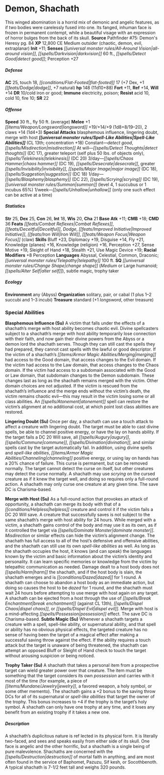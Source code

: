 ﻿---
cssclass: [monsters]
title1: Demon, Shachath
desc_short: This winged abomination is a horrid mix of demonic and angelic features,
  as if two bodies were carelessly fused into one. Its fanged, inhuman face is frozen
  in permanent contempt, while a beautiful visage with an expression of horror bulges
  from the back of its skull.
title2: Shachath
CR: 11
sources:
- name: "Pathfinder #75: Demon's Heresy"
  page: 84
  link: http://paizo.com/products/btpy91dm?Pathfinder-Adventure-Path-75-Demons-Heresy
XP: 12800
alignment: CE
size: Medium
type: outsider
subtypes:
- chaotic
- demon
- evil
- extraplanar
initiative:
  bonus: 11
senses:
  all-around vision: true
  darkvision: 60
  detect good: true
AC:
  AC: 25
  touch: 18
  flat_footed: 17
  components:
    dex: 7
    dodge: 1
    natural: 7
HP:
  HP: 148
  long: 11d10+88
saves:
  fort: 11
  ref: 14
  will: 14
DR:
- amount: 10
  weakness: cold iron or good
immunities:
- electricity
- poison
resistances:
  acid: 10
  cold: 10
  fire: 10
SR: 22
speeds:
  base: 30
  fly: 50
  fly_maneuverability: average
attacks:
  melee:
  - - text: +1 longsword +19/+14/+9 (1d8+8/19-20)
      entries:
      - - damage: 1d8+8
          crit_range: 19-20
      attack: +1 longsword
      bonus:
      - 19
      - 14
      - 9
    - text: 2 claws +14 (1d4+3)
      entries:
      - - damage: 1d4+3
      count: 2
      attack: claws
      bonus:
      - 14
  special:
  - blasphemous influence
  - lingering doubt
  - merge with host
spell_like_abilities:
  entries:
  - name: detect good
    source: default
    freq: Constant
  - name: misdirection
    source: default
    freq: Constant
  - name: detect thoughts
    source: default
    freq: At will
    DC: 17
  - name: greater teleport
    source: default
    freq: At will
    other: self plus 50 lbs. of objects only
  - name: telekinesis
    source: default
    freq: At will
    DC: 20
  - name: chaos hammer
    source: default
    freq: 3/day
    DC: 19
  - name: desecrate
    source: default
    freq: 3/day
  - name: greater invisibility
    source: default
    freq: 3/day
  - name: major image
    source: default
    freq: 3/day
    DC: 18
  - name: suggestion
    source: default
    freq: 3/day
    DC: 18
  - name: blasphemy
    source: default
    freq: 1/day
    DC: 22
  - name: scrying
    source: default
    freq: 1/day
    DC: 19
  - name: summon
    source: default
    freq: 1/day
    level: 4
    summons:
    - name: succubus
      amount: 1
    - name: incubus
      amount: 1
      chance: 65%
  - name: unhallow
    source: default
    freq: 1/week
    other: only one such effect can be active at a time
  sources:
  - name: default
    CL: 13
    concentration: 18
ability_scores:
  STR: 25
  DEX: 25
  CON: 26
  INT: 18
  WIS: 20
  CHA: 21
BAB: 11
CMB: 18
CMD: 36
feats:
- name: Combat Reflexes
- name: Deceitful
- name: Dodge
- name: Improved Initiative
- name: Iron Will
- name: Weapon Focus (claw)
skills:
  Bluff: 23
  Diplomacy: 19
  Disguise: 14
  Fly: 21
  Knowledge (planes): 16
  Knowledge (religion): 16
  Perception: 27
  Sense Motive: 19
  Sleight of Hand: 18
  Stealth: 21
  Use Magic Device: 19
  _racial_mods:
    Perception:
      _: 8
languages:
- Abyssal
- Celestial
- Common
- Draconic
- telepathy 100 ft.
special_qualities:
- change shape (Medium or Large humanoid; alter self)
- subtle magic
- trophy taker
ecology:
  environment: any (Abyss)
  organization: solitary, pair, or cabal (1 plus 1-2 succubi and 1-3 incubi)
  treasure_type: standard
  treasure:
  - +1 longsword
  - other treasure
special_abilities:
  Blasphemous Influence (Su): A victim that falls under the effects of a shachath's
    merge with host ability becomes chaotic evil. Divine spellcasters subject to a
    shachath's merge with host ability temporarily lose connection with their faith,
    and now gain their divine powers from the Abyss or a demon lord the shachath serves.
    Though they can still cast the spells they had prepared, they cannot cast spells
    with the lawful or good descriptor. If the victim of a shachath's merging had
    access to the Good domain, that access changes to the Evil domain. If the victim
    had access to the Law domain, that access changes to the Chaos domain. If the
    victim had access to a subdomain associated with the Good or Law domain, that
    subdomain changes to the Demon subdomain. These changes last as long as the shachath
    remains merged with the victim. Other domain choices are not adjusted. If the
    victim is rescued from the shachath's influence and the merge ends without the
    victim's death, the victim remains chaotic evil-this may result in the victim
    losing some or all class abilities. An atonement spell can restore the victim's
    alignment at no additional cost, at which point lost class abilities are restored.
  Lingering Doubt (Su): Once per day, a shachath can use a touch attack to affect
    a creature with lingering doubt. The target must be able to cast divine spells,
    be able to channel positive energy, or have the lay on hands ability. If the target
    fails a DC 20 Will save, all augury, commune, divination, and similar spells cast
    by the target automatically fail. In addition, using divine spells and spell-like
    abilities, channeling positive energy, or using lay on hands has a 20% chance
    of failure. This curse is permanent, but can be removed normally. The target cannot
    detect the curse on itself, but other creatures may detect the curse normally.
    A shachath may use scrying on the cursed creature as if it knew the target well,
    and doing so requires only a full-round action. A shachath may only curse one
    creature at any given time. The save DC is Charisma-based.
  Merge with Host (Su): As a full-round action that provokes an attack of opportunity,
    a shachath can merge its body with that of a helpless creature and control it
    if the victim fails a DC 20 Will save. A creature that successfully saves is not
    subject to the same shachath's merge with host ability for 24 hours. While merged
    with a victim, a shachath gains control of the body and may use it as its own,
    as if it controlled the target via dominate monster. Misdirection or similar effects
    can hide the victim's alignment change. The shachath has full access to all of
    the host's defensive and offensive abilities, and the shachath can still use its
    own spell-like abilities as well. As long as the shachath occupies the host, it
    knows (and can speak) the languages known by the victim and basic information
    about the victim's identity and personality. It can learn specific memories or
    knowledge from the victim by telepathic communication as needed. Damage dealt
    to a host body does not harm the shachath, and if the host body is slain, the
    shachath emerges and is dazed for 1 round. A shachath can choose to abandon a
    host body as an immediate action, but doing so causes the host to be dazed for
    1 round, and the shachath must wait 24 hours before attempting to use merge with
    host again on any target. A shachath can be ejected from a host through the use
    of break enchantment (against CL 13th), dispel chaos, or dispel evil. Merge with
    host is a mind-affecting possession effect. The save DC is Charisma-based.
  Subtle Magic (Su): Whenever a shachath targets a creature with a spell, spell-like
    ability, or supernatural ability, and that spell or ability has no obvious physical
    effects, the targeted creature has no sense of having been the target of a magical
    effect after making a successful saving throw against the effect. If the ability
    requires a touch attack but the target is unaware of being threatened, the shachath
    can attempt an opposed Bluff or Sleight of Hand check to touch the target without
    arousing suspicion or being noticed.
  Trophy Taker (Su): A shachath that takes a personal item from a prospective target
    can wield greater power over that creature. The item must be something that the
    target considers its own possession and carries with it most of the time (for
    example, a piece of jewelry, a favored weapon, a holy symbol, or some other memento).
    The shachath gains a +2 bonus to the saving throw DCs for all of its supernatural
    or spell-like abilities that target the owner of the trophy. This bonus increases
    to +4 if the trophy is the target's holy symbol. A shachath can only have one
    trophy at any time, and it loses any benefit from an existing trophy if it takes
    a new one.
desc_long: A shachath's duplicitous nature is ref lected in its physical form. It
  is literally two-faced, and sees and speaks easily from either side of its skull.
  One face is angelic and the other horrific, but a shachath is a single being of
  pure malevolence. Shachaths are concerned with the destruction of mortal faith in
  anything, and are most often found in the service of Baphomet, Pazuzu, Sif kesh,
  or Socothbenoth. A typical shachath is 7-1/2 feet tall and weighs 320 pounds.

---

# Demon, Shachath
This winged abomination is a horrid mix of demonic and angelic features, as if two bodies were carelessly fused into one. Its fanged, inhuman face is frozen in permanent contempt, while a beautiful visage with an expression of horror bulges from the back of its skull.
**Source** Pathfinder #75: Demon's Heresy pg. 84
**XP** 12,800
CE Medium outsider (chaotic, demon, evil, extraplanar)
**Init** +11; **Senses** _[[universal monster rules/All-Around Vision|all-around vision]]_, _[[spells/Darkvision|darkvision]]_ 60 ft., _[[spells/Detect Good|detect good]]_; Perception +27

##### Defense

**AC** 25, touch 18, _[[conditions/Flat-Footed|flat-footed]]_ 17 (+7 Dex, +1 _[[feats/Dodge|dodge]]_, +7 natural)
**hp** 148 (11d10+88)
**Fort** +11, **Ref** +14, **Will** +14
**DR** 10/cold iron or good; **Immune** electricity, poison; **Resist** acid 10, cold 10, fire 10; **SR** 22

##### Offense
**Speed** 30 ft., fly 50 ft. (average)
**Melee** +1 _[[items/Weapon/Longsword|longsword]]_ +19/+14/+9 (1d8+8/19–20), 2 claws +14 (1d4+3)
**Special Attacks** blasphemous influence, lingering doubt, merge with host
**_[[universal monster rules/Spell-Like Abilities|Spell-Like Abilities]]_** (CL 13th; concentration +18)
Constant—_detect good_, _[[spells/Misdirection|misdirection]]_
At will—_[[spells/Detect Thoughts|detect thoughts]]_ (DC 17), greater teleport (self plus 50 lbs. of objects only), _[[spells/Telekinesis|telekinesis]]_ (DC 20)
3/day—_[[spells/Chaos Hammer|chaos hammer]]_ (DC 19), _[[spells/Desecrate|desecrate]]_, greater _[[spells/Invisibility|invisibility]]_, _[[spells/Major Image|major image]]_ (DC 18), _[[spells/Suggestion|suggestion]]_ (DC 18)
1/day—_[[spells/Blasphemy|blasphemy]]_ (DC 22), _[[spells/Scrying|scrying]]_ (DC 19), _[[universal monster rules/Summon|summon]]_ (level 4, 1 succubus or 1 incubus 65%)
1/week—_[[spells/Unhallow|unhallow]]_ (only one such effect can be active at a time)

##### Statistics
**Str** 25, **Dex** 25, **Con** 26, **Int** 18, **Wis** 20, **Cha** 21
**Base Atk** +11; **CMB** +18; **CMD** 36
**Feats** _[[feats/Combat Reflexes|Combat Reflexes]]_, _[[feats/Deceitful|Deceitful]]_, _Dodge_, _[[feats/Improved Initiative|Improved Initiative]]_, _[[feats/Iron Will|Iron Will]]_, _[[feats/Weapon Focus|Weapon Focus]]_ (claw)
**Skills** Bluff +23, Diplomacy +19, Disguise +14, Fly +21, Knowledge (planes) +16, Knowledge (religion) +16, Perception +27, Sense Motive +19, Sleight of Hand +18, Stealth +21, Use Magic Device +19; **Racial Modifiers** +8 Perception
**Languages** Abyssal, Celestial, Common, Draconic; _[[universal monster rules/Telepathy|telepathy]]_ 100 ft.
**SQ** _[[universal monster rules/Change Shape|change shape]]_ (_Medium_ or Large humanoid; _[[spells/Alter Self|alter self]]_), subtle magic, trophy taker

##### Ecology

**Environment** any (Abyss)
**Organization** solitary, pair, or cabal (1 plus 1–2 succubi and 1–3 incubi)
**Treasure** standard (+1 _longsword_, other treasure)

### Special Abilities

**Blasphemous Influence (Su)** A victim that falls under the effects of a shachath’s merge with host ability becomes chaotic evil. Divine spellcasters subject to a shachath’s merge with host ability temporarily lose connection with their faith, and now gain their divine powers from the Abyss or a demon lord the shachath serves. Though they can still cast the spells they had prepared, they cannot cast spells with the lawful or good descriptor. If the victim of a shachath’s _[[items/Armor Magic Abilities/Merging|merging]]_ had access to the Good domain, that access changes to the Evil domain. If the victim had access to the Law domain, that access changes to the Chaos domain. If the victim had access to a subdomain associated with the Good or Law domain, that subdomain changes to the Demon subdomain. These changes last as long as the shachath remains merged with the victim. Other domain choices are not adjusted. If the victim is rescued from the shachath’s influence and the merge ends without the victim’s death, the victim remains chaotic evil—this may result in the victim losing some or all class abilities. An _[[spells/Atonement|atonement]]_ spell can restore the victim’s alignment at no additional cost, at which point lost class abilities are restored.

**Lingering Doubt (Su)** Once per day, a shachath can use a touch attack to affect a creature with lingering doubt. The target must be able to cast divine spells, be able to channel positive energy, or have the lay on hands ability. If the target fails a DC 20 Will save, all _[[spells/Augury|augury]]_, _[[spells/Commune|commune]]_, _[[spells/Divination|divination]]_, and similar spells cast by the target automatically fail. In addition, using divine spells and _spell-like abilities_, _[[items/Armor Magic Abilities/Channeling|channeling]]_ positive energy, or using lay on hands has a 20% chance of failure. This curse is permanent, but can be removed normally. The target cannot detect the curse on itself, but other creatures may detect the curse normally. A shachath may use _scrying_ on the cursed creature as if it knew the target well, and doing so requires only a full-round action. A shachath may only curse one creature at any given time. The save DC is Charisma-based.

**Merge with Host (Su)** As a full-round action that provokes an attack of opportunity, a shachath can merge its body with that of a _[[conditions/Helpless|helpless]]_ creature and control it if the victim fails a DC 20 Will save. A creature that successfully saves is not subject to the same shachath’s merge with host ability for 24 hours. While merged with a victim, a shachath gains control of the body and may use it as its own, as if it controlled the target via _[[spells/Dominate Monster|dominate monster]]_. _Misdirection_ or similar effects can hide the victim’s alignment change. The shachath has full access to all of the host’s defensive and offensive abilities, and the shachath can still use its own _spell-like abilities_ as well. As long as the shachath occupies the host, it knows (and can speak) the languages known by the victim and basic information about the victim’s identity and personality. It can learn specific memories or knowledge from the victim by telepathic communication as needed. Damage dealt to a host body does not _[[spells/Harm|harm]]_ the shachath, and if the host body is slain, the shachath emerges and is _[[conditions/Dazed|dazed]]_ for 1 round. A shachath can choose to abandon a host body as an immediate action, but doing so causes the host to be _dazed_ for 1 round, and the shachath must wait 24 hours before attempting to use merge with host again on any target. A shachath can be ejected from a host through the use of _[[spells/Break Enchantment|break enchantment]]_ (against CL 13th), _[[spells/Dispel Chaos|dispel chaos]]_, or _[[spells/Dispel Evil|dispel evil]]_. Merge with host is a mind-affecting _[[spells/Possession|possession]]_ effect. The save DC is Charisma-based.
**Subtle Magic (Su)** Whenever a shachath targets a creature with a spell, spell-like ability, or supernatural ability, and that spell or ability has no obvious physical effects, the targeted creature has no sense of having been the target of a magical effect after making a successful saving throw against the effect. If the ability requires a touch attack but the target is unaware of being threatened, the shachath can attempt an opposed Bluff or Sleight of Hand check to touch the target without arousing suspicion or being noticed.

**Trophy Taker (Su)** A shachath that takes a personal item from a prospective target can wield greater power over that creature. The item must be something that the target considers its own _possession_ and carries with it most of the time (for example, a piece of _[[items/Mundane/Jewelry|jewelry]]_, a favored weapon, a holy symbol, or some other memento). The shachath gains a +2 bonus to the saving throw DCs for all of its supernatural or _spell-like abilities_ that target the owner of the trophy. This bonus increases to +4 if the trophy is the target’s holy symbol. A shachath can only have one trophy at any time, and it loses any benefit from an existing trophy if it takes a new one.

##### Description

A shachath’s duplicitous nature is ref lected in its physical form. It is literally two-faced, and sees and speaks easily from either side of its skull. One face is angelic and the other horrific, but a shachath is a single being of pure malevolence. Shachaths are concerned with the _[[spells/Destruction|destruction]]_ of mortal faith in anything, and are most often found in the service of Baphomet, Pazuzu, Sif kesh, or Socothbenoth. A typical shachath is 7-1/2 feet tall and weighs 320 pounds.
